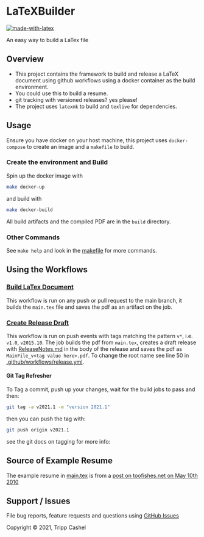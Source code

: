 # LaTeXBuilder

[![made-with-latex](https://img.shields.io/badge/Made%20with-LaTeX-informational)](https://www.latex-project.org/)

An easy way to build a LaTex file

## Overview

- This project contains the framework to build and release a LaTeX document using github workflows using a docker container as the build environment.
- You could use this to build a resume.
- git tracking with versioned releases? yes please!
- The project uses `latexmk` to build and `texlive` for dependencies.

## Usage

Ensure you have docker on your host machine, this project uses `docker-compose` to create an image and a `makefile` to build.

### Create the environment and Build

Spin up the docker image with

```bash
make docker-up
```

and build with

```bash
make docker-build
```

All build artifacts and the compiled PDF are in the `build` directory.

### Other Commands

See `make help` and look in the [makefile](./makefile) for more commands.

## Using the Workflows

### [Build LaTex Document](./.github/workflows/Build_and_Save.yml)

This workflow is run on any push or pull request to the main branch, it builds the `main.tex` file and saves the pdf as an artifact on the job.

### [Create Release Draft](./.github/workflows/release.yml)

This workflow is run on push events with tags matching the pattern `v*`, i.e. `v1.0`, `v2015.10`.  The job builds the pdf from `main.tex`, creates a draft release with [ReleaseNotes.md](./ReleaseNotes.md) in the body of the release and saves the pdf as `MainFile_v<tag value here>.pdf`. To change the root name see line 50 in [.github/workflows/release.yml](./.github/workflows/release.yml).

#### Git Tag Refresher

To Tag a commit, push up your changes, wait for the build jobs to pass and then:

```bash
git tag -a v2021.1 -m "version 2021.1"
```

then you can push the tag with:

```bash
git push origin v2021.1
```

see the git docs on tagging for more info: [](https://git-scm.com/book/en/v2/Git-Basics-Tagging)

## Source of Example Resume

The example resume in [main.tex](./main.tex) is from a [post on toofishes.net on May 10th 2010](https://web.archive.org/web/20151031150425/http://www.toofishes.net/blog/latex-resume-follow-up/)
## Support / Issues

File bug reports, feature requests and questions using [GitHub Issues](https://github.com/tcashel/LaTeXBuilder/issues)

Copyright © 2021, Tripp Cashel
